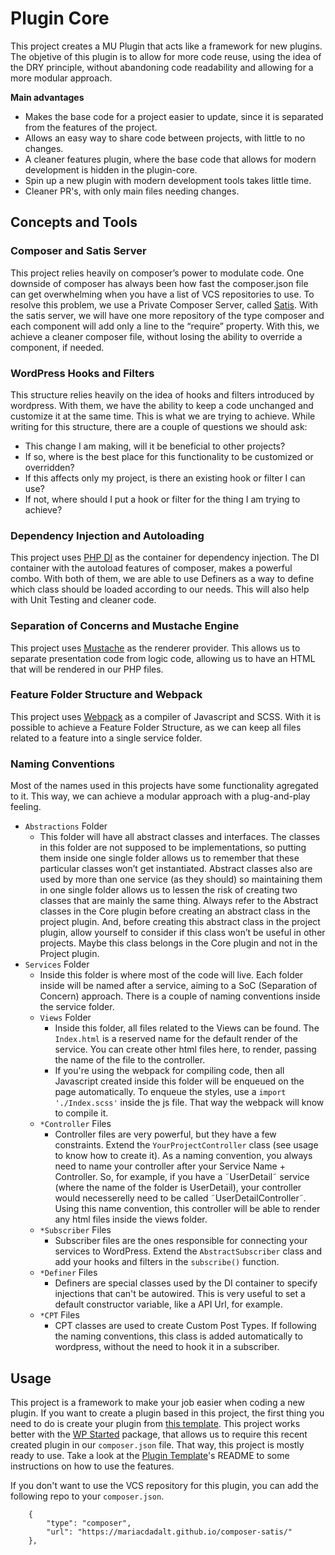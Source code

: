 # Plugin Core

This project creates a MU Plugin that acts like a framework for new plugins. The objetive of this plugin is to allow for more code reuse, using the idea of the DRY principle, without abandoning code readability and allowing for a more modular approach.

**Main advantages**
- Makes the base code for a project easier to update, since it is separated from the features of the project.
- Allows an easy way to share code between projects, with little to no changes.
- A cleaner features plugin, where the base code that allows for modern development is hidden in the plugin-core.
- Spin up a new plugin with modern development tools takes little time.
- Cleaner PR's, with only main files needing changes.

## Concepts and Tools

### Composer and Satis Server

This project relies heavily on composer’s power to modulate code. One downside of composer has always been how fast the composer.json file can get overwhelming when you have a list of VCS repositories to use. To resolve this problem, we use a Private Composer Server, called [Satis](https://github.com/composer/satis). With the satis server, we will have one more repository of the type composer and each component will add only a line to the “require” property. With this, we achieve a cleaner composer file, without losing the ability to override a component, if needed.

### WordPress Hooks and Filters

This structure relies heavily on the idea of hooks and filters introduced by wordpress. With them, we have the ability to keep a code unchanged and customize it at the same time. This is what we are trying to achieve. While writing for this structure, there are a couple of questions we should ask:
- This change I am making, will it be beneficial to other projects?
- If so, where is the best place for this functionality to be customized or overridden?
- If this affects only my project, is there an existing hook or filter I can use?
- If not, where should I put a hook or filter for the thing I am trying to achieve?

### Dependency Injection and Autoloading

This project uses [PHP DI](https://php-di.org/doc/) as the container for dependency injection. The DI container with the autoload features of composer, makes a powerful combo. With both of them, we are able to use Definers as a way to define which class should be loaded according to our needs. This will also help with Unit Testing and cleaner code.

### Separation of Concerns and Mustache Engine

This project uses [Mustache](https://github.com/bobthecow/mustache.php) as the renderer provider. This allows us to separate presentation code from logic code, allowing us to have an HTML that will be rendered in our PHP files.

### Feature Folder Structure and Webpack

This project uses [Webpack](https://webpack.js.org/) as a compiler of Javascript and SCSS. With it is possible to achieve a Feature Folder Structure, as we can keep all files related to a feature into a single service folder.

### Naming Conventions

Most of the names used in this projects have some functionality agregated to it. This way, we can achieve a modular approach with a plug-and-play feeling.

- `Abstractions` Folder
	- This folder will have all abstract classes and interfaces. The classes in this folder are not supposed to be implementations, so putting them inside one single folder allows us to remember that these particular classes won’t get instantiated. Abstract classes also are used by more than one service (as they should) so maintaining them in one single folder allows us to lessen the risk of creating two classes that are mainly the same thing. Always refer to the Abstract classes in the Core plugin before creating an abstract class in the project plugin. And, before creating this abstract class in the project plugin, allow yourself to consider if this class won’t be useful in other projects. Maybe this class belongs in the Core plugin and not in the Project plugin.
- `Services` Folder
	- Inside this folder is where most of the code will live. Each folder inside will be named after a service, aiming to a SoC (Separation of Concern) approach. There is a couple of naming conventions inside the service folder.
	- `Views` Folder
		- Inside this folder, all files related to the Views can be found. The `Index.html` is a reserved name for the default render of the service. You can create other html files here, to render, passing the name of the file to the controller.
		- If you're using the webpack for compiling code, then all Javascript created inside this folder will be enqueued on the page automatically. To enqueue the styles, use a `import './Index.scss'` inside the js file. That way the webpack will know to compile it.
	- `*Controller` Files
		- Controller files are very powerful, but they have a few constraints. Extend the `YourProjectController` class (see usage to know how to create it). As a naming convention, you always need to name your controller after your Service Name + Controller. So, for example, if you have a ˜UserDetail˜ service (where the name of the folder is UserDetail), your controller would necesserelly need to be called ˜UserDetailController˜. Using this name convention, this controller will be able to render any html files inside the views folder.
	- `*Subscriber` Files
		- Subscriber files are the ones responsible for connecting your services to WordPress. Extend the `AbstractSubscriber` class and add your hooks and filters in the `subscribe()` function.
	- `*Definer` Files
		- Definers are special classes used by the DI container to specify injections that can't be autowired. This is very useful to set a default constructor variable, like a API Url, for example.
	- `*CPT` Files
		- CPT classes are used to create Custom Post Types. If following the naming conventions, this class is added automatically to wordpress, without the need to hook it in a subscriber.

## Usage

This project is a framework to make your job easier when coding a new plugin. If you want to create a plugin based in this project, the first thing you need to do is create your plugin from [this template](https://github.com/mariacdadalt/plugin-template/generate). This project works better with the [WP Started](https://wecodemore.github.io/wpstarter/) package, that allows us to require this recent created plugin in our `composer.json` file. That way, this project is mostly ready to use. Take a look at the [Plugin Template](https://github.com/mariacdadalt/plugin-template)'s README to some instructions on how to use the features.

If you don't want to use the VCS repository for this plugin, you can add the following repo to your `composer.json`.

```
	{
		"type": "composer",
		"url": "https://mariacdadalt.github.io/composer-satis/"
	},
```
